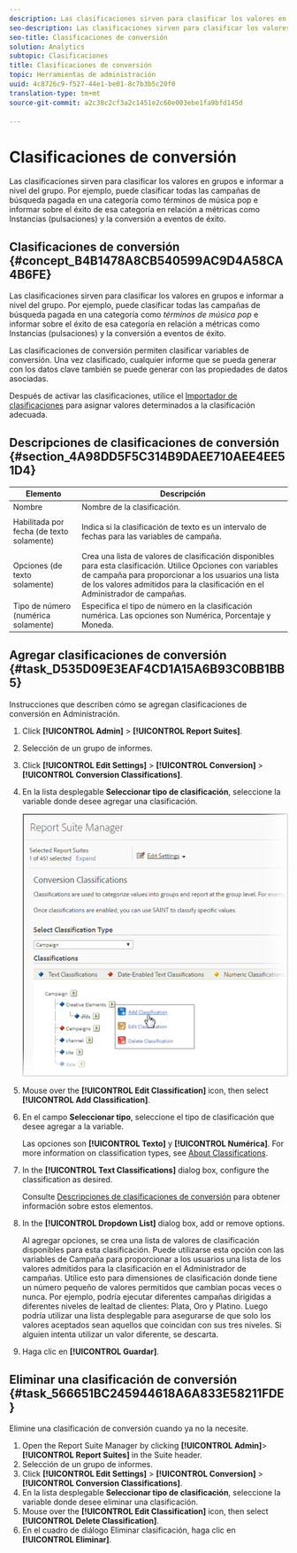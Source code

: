 ```yaml
---
description: Las clasificaciones sirven para clasificar los valores en grupos e informar a nivel del grupo. Por ejemplo, puede clasificar todas las campañas de búsqueda pagada en una categoría como términos de música pop e informar sobre el éxito de esa categoría en relación a métricas como Instancias (pulsaciones) y la conversión a eventos de éxito.
seo-description: Las clasificaciones sirven para clasificar los valores en grupos e informar a nivel del grupo. Por ejemplo, puede clasificar todas las campañas de búsqueda pagada en una categoría como términos de música pop e informar sobre el éxito de esa categoría en relación a métricas como Instancias (pulsaciones) y la conversión a eventos de éxito.
seo-title: Clasificaciones de conversión
solution: Analytics
subtopic: Clasificaciones
title: Clasificaciones de conversión
topic: Herramientas de administración
uuid: 4c8726c9-f527-44e1-be01-8c7b3b5c20f0
translation-type: tm+mt
source-git-commit: a2c38c2cf3a2c1451e2c60e003ebe1fa9bfd145d

---
```



# Clasificaciones de conversión

Las clasificaciones sirven para clasificar los valores en grupos e informar a nivel del grupo. Por ejemplo, puede clasificar todas las campañas de búsqueda pagada en una categoría como términos de música pop e informar sobre el éxito de esa categoría en relación a métricas como Instancias (pulsaciones) y la conversión a eventos de éxito.

## Clasificaciones de conversión {#concept_B4B1478A8CB540599AC9D4A58CA4B6FE}

Las clasificaciones sirven para clasificar los valores en grupos e informar a nivel del grupo. Por ejemplo, puede clasificar todas las campañas de búsqueda pagada en una categoría como *términos de música pop* e informar sobre el éxito de esa categoría en relación a métricas como Instancias (pulsaciones) y la conversión a eventos de éxito.

Las clasificaciones de conversión permiten clasificar variables de conversión. Una vez clasificado, cualquier informe que se pueda generar con los datos clave también se puede generar con las propiedades de datos asociadas.

Después de activar las clasificaciones, utilice el [Importador de clasificaciones](../../components/c-classifications2/c-classifications-importer/c-working-with-saint.md#concept_08ED8C7A86C64E7DA5DE3044BB94B2EA) para asignar valores determinados a la clasificación adecuada.

## Descripciones de clasificaciones de conversión {#section_4A98DD5F5C314B9DAEE710AEE4EE51D4}

<table id="table_0B72C485467348E2A34BF913441F4AF5"> 
 <thead> 
  <tr> 
   <th colname="col1" class="entry"> Elemento </th> 
   <th colname="col2" class="entry"> Descripción </th> 
  </tr> 
 </thead>
 <tbody> 
  <tr> 
   <td colname="col1"> <span class="wintitle"> Nombre</span> </td> 
   <td colname="col2"> Nombre de la clasificación. </td> 
  </tr> 
  <tr> 
   <td colname="col1"> <span class="wintitle"> Habilitada por fecha (de texto solamente)</span> </td> 
   <td colname="col2"> <p>Indica si la clasificación de texto es un intervalo de fechas para las variables de campaña. </p> </td> 
  </tr> 
  <tr> 
   <td colname="col1"> <span class="wintitle"> Opciones (de texto solamente)</span> </td> 
   <td colname="col2">Crea una lista de valores de clasificación disponibles para esta clasificación. Utilice <span class="wintitle">Opciones</span> con variables de campaña para proporcionar a los usuarios una lista de los valores admitidos para la clasificación en el <span class="wintitle">Administrador de campañas</span>. </td> 
  </tr> 
  <tr> 
   <td colname="col1"> <span class="wintitle"> Tipo de número (numérica solamente)</span> </td> 
   <td colname="col2">Especifica el tipo de número en la clasificación numérica. Las opciones son <span class="wintitle">Numérica</span>, <span class="wintitle">Porcentaje</span> y <span class="wintitle">Moneda</span>. </td> 
  </tr> 
 </tbody> 
</table>

## Agregar clasificaciones de conversión {#task_D535D09E3EAF4CD1A15A6B93C0BB1BB5}

<!-- 

t_classification_conversion.xml

 -->

Instrucciones que describen cómo se agregan clasificaciones de conversión en Administración.

1. Click **[!UICONTROL Admin]** &gt; **[!UICONTROL Report Suites]**.
1. Selección de un grupo de informes.
1. Click **[!UICONTROL Edit Settings]** &gt; **[!UICONTROL Conversion]** &gt; **[!UICONTROL Conversion Classifications]**.
1. En la lista desplegable **Seleccionar tipo de clasificación**, seleccione la variable donde desee agregar una clasificación. 

   ![Información del paso](assets/sub_class_create.png)

1. Mouse over the **[!UICONTROL Edit Classification]** icon, then select **[!UICONTROL Add Classification]**.
1. En el campo **Seleccionar tipo**, seleccione el tipo de clasificación que desee agregar a la variable. 

   Las opciones son **[!UICONTROL Texto]** y **[!UICONTROL Numérica]**. For more information on classification types, see [About Classifications](../../components/c-classifications2/c-classifications.md#concept_4CEC7FF1A9E24204A7DA6B9AC70709DE).
1. In the **[!UICONTROL Text Classifications]** dialog box, configure the classification as desired.

   Consulte [Descripciones de clasificaciones de conversión](../../components/c-classifications2/conversion-classifications.md#section_4A98DD5F5C314B9DAEE710AEE4EE51D4) para obtener información sobre estos elementos.

1. In the **[!UICONTROL Dropdown List]** dialog box, add or remove options.

   Al agregar opciones, se crea una lista de valores de clasificación disponibles para esta clasificación. Puede utilizarse esta opción con las variables de Campaña para proporcionar a los usuarios una lista de los valores admitidos para la clasificación en el Administrador de campañas. Utilice esto para dimensiones de clasificación donde tiene un número pequeño de valores permitidos que cambian pocas veces o nunca. Por ejemplo, podría ejecutar diferentes campañas dirigidas a diferentes niveles de lealtad de clientes: Plata, Oro y Platino. Luego podría utilizar una lista desplegable para asegurarse de que solo los valores aceptados sean aquellos que coincidan con sus tres niveles. Si alguien intenta utilizar un valor diferente, se descarta.
1. Haga clic en **[!UICONTROL Guardar]**.

## Eliminar una clasificación de conversión {#task_566651BC245944618A6A833E58211FDE}

<!-- 

t_classification_delete_conversion.xml

 -->

Elimine una clasificación de conversión cuando ya no la necesite.

1. Open the Report Suite Manager by clicking **[!UICONTROL Admin]**&gt; **[!UICONTROL Report Suites]** in the Suite header.
1. Selección de un grupo de informes.
1. Click **[!UICONTROL Edit Settings]** &gt; **[!UICONTROL Conversion]** &gt; **[!UICONTROL Conversion Classifications]**.
1. En la lista desplegable **Seleccionar tipo de clasificación**, seleccione la variable donde desee eliminar una clasificación. 
1. Mouse over the **[!UICONTROL Edit Classification]** icon, then select **[!UICONTROL Delete Classification]**.
1. En el cuadro de diálogo Eliminar clasificación, haga clic en **[!UICONTROL Eliminar]**.
